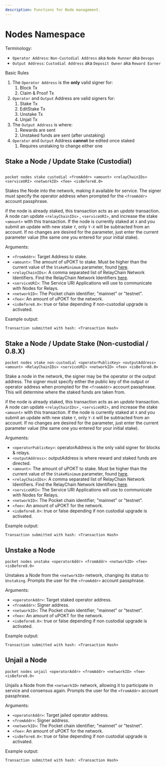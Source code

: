 ```yaml
---
description: Functions for Node management.
---
```


# Nodes Namespace

Terminology:

- `Operator Address`: `Non-Custodial Address` aka `Node Runner` aka `Devops`
- `Output Address`: `Custodial Address` aka `Deposit Owner` aka `Reward Earner`

Basic Rules

1. The `Operator Address` is the **only** valid signer for:
   1. Block Tx
   2. Claim & Proof Tx
2. `Operator` and `Output` Address are valid signers for:
   1. Stake Tx
   2. EditStake Tx
   3. Unstake Tx
   4. Unjail Tx
3. The `Output Address` is where:
   1. Rewards are sent
   2. Unstaked funds are sent (after unstaking)
4. `Operator` and `Output` Address **cannot** be edited once staked
   1. Requires unstaking to change either one

## Stake a Node / Update Stake (Custodial)

```text

pocket nodes stake custodial <fromAddr> <amount> <relayChainIDs> <serviceURI> <networkID> <fee> <isBefore8.0>
```

Stakes the Node into the network, making it available for service. The signer must specify the operator address when prompted for the `<fromAddr>` account passphrase.

if the node is already staked, this transaction acts as an _update_ transaction. A node can update `<relayChainIDs>`
, `<serviceURI>`, and increase the stake `<amount>` with this transaction. If the node is currently staked at `X` and
you submit an update with new stake `Y`, only `Y-X` will be subtracted from an account. If no changes are desired for
the parameter, just enter the current parameter value \(the same one you entered for your initial stake\).

Arguments:

- `<fromAddr>`: Target Address to stake.
- `<amount>`: The amount of uPOKT to stake. Must be higher than the current value of the `StakeMinimum` parameter,
  found [here](https://docs.pokt.network/learn/protocol-parameters/#stakeminimum).
- `<relayChainIDs>`: A comma separated list of RelayChain Network Identifiers. Find the RelayChain Network
  Identifiers [here](https://docs.pokt.network/supported-blockchains/).
- `<serviceURI>`: The Service URI Applications will use to communicate with Nodes for Relays.
- `<networkID>`: The Pocket chain identifier; "mainnet" or "testnet".
- `<fee>`: An amount of uPOKT for the network.
- `<isBefore8.0>`: true or false depending if non-custodial upgrade is activated.

Example output:

```text
Transaction submitted with hash: <Transaction Hash>
```

## Stake a Node / Update Stake (Non-custodial / 0.8.X)

```text
pocket nodes stake non-custodial <operatorPublicKey> <outputAddress> <amount> <RelayChainIDs> <serviceURI> <networkID> <fee> <isBefore8.0>
```

Stake a node in the network, the signer may be the operator or the output address. The signer must specify either the public
key of the output or operator address when prompted for the `<fromAddr>` account passphrase. This will determine where the staked funds are taken from. 

if the node is already staked, this transaction acts as an _update_ transaction. A node can update `<relayChainIDs>`
, `<serviceURI>`, and increase the stake `<amount>` with this transaction. If the node is currently staked at `X` and
you submit an update with new stake `Y`, only `Y-X` will be subtracted from an account. If no changes are desired for
the parameter, just enter the current parameter value \(the same one you entered for your initial stake\).

Arguments:

- `<operatorPublicKey>`: operatorAddress is the only valid signer for blocks & relays.
- `<outputAddress>`: outputAddress is where reward and staked funds are directed.
- `<amount>`: The amount of uPOKT to stake. Must be higher than the current value of the `StakeMinimum` parameter,
  found [here](https://docs.pokt.network/learn/protocol-parameters/#stakeminimum).
- `<relayChainIDs>`: A comma separated list of RelayChain Network Identifiers. Find the RelayChain Network
  Identifiers [here](https://docs.pokt.network/supported-blockchains/).
- `<serviceURI>`: The Service URI Applications will use to communicate with Nodes for Relays.
- `<networkID>`: The Pocket chain identifier; "mainnet" or "testnet".
- `<fee>`: An amount of uPOKT for the network.
- `<isBefore8.0>`: true or false depending if non custodial upgrade is activated.

Example output:

```text
Transaction submitted with hash: <Transaction Hash>
```

## Unstake a Node

```text
pocket nodes unstake <operatorAddr> <fromAddr> <networkID> <fee> <isBefore8.0>
```

Unstakes a Node from the `<networkID>` network, changing its status to `Unstaking`. Prompts the user for
the `<fromAddr>` account passphrase.

Arguments:

- `<operatorAddr>`: Target staked operator address.
- `<fromAddr>`: Signer address.
- `<networkID>`: The Pocket chain identifier; "mainnet" or "testnet".
- `<fee>`: An amount of uPOKT for the network.
- `<isBefore8.0>`: true or false depending if non custodial upgrade is activated.

Example output:

```text
Transaction submitted with hash: <Transaction Hash>
```

## Unjail a Node

```text
pocket nodes unjail <operatorAddr> <fromAddr> <networkID> <fee> <isBefore8.0>
```

Unjails a Node from the `<networkID>` network, allowing it to participate in service and consensus again. Prompts the
user for the `<fromAddr>` account passphrase.

Arguments:

- `<operatorAddr>`: Target jailed operator address.
- `<fromAddr>`: Signer address.
- `<networkID>`: The Pocket chain identifier; "mainnet" or "testnet".
- `<fee>`: An amount of uPOKT for the network.
- `<isBefore8.0>`: true or false depending if non custodial upgrade is activated.

Example output:

```text
Transaction submitted with hash: <Transaction Hash>
```
